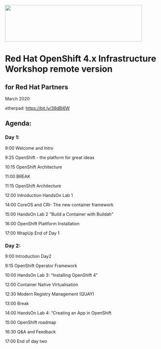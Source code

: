 <img src="https://github.com/alfbach/oaw_remote/blob/master/logo.png" width="450" height="120">


# Red Hat OpenShift 4.x Infrastructure Workshop remote version
## for Red Hat Partners

March 2020

etherpad: https://bit.ly/39dBi6W

## Agenda:


### Day 1:

9:00		Welcome and Intro

9:25		OpenShift - the platform for great ideas

10:15		OpenShift Architecture

11:00		BREAK		

11:15		OpenShift Architecture


12:00		Introduction HandsOn Lab 1

14:00		CoreOS and CRI- The new container framework


15:00		HandsOn Lab 2 "Build a Container with Buildah"

16:00		OpenShift Plattform Installation

17:00		WrapUp End of Day 1


### Day 2:

9:00		Introduction Day2

9:15		OpenShift Operator Framework		

10:00		HandsOn Lab 3: “Installing OpenShift 4”


12:00		Container Native Virtualisation

12:30		Modern Registry Management (QUAY)


13:00		Break			

14:00		HandsOn Lab 4: “Creating an App in OpenShift


15:00		OpenShift roadmap

16:30		Q&A and Feedback

17:00		End of day two
